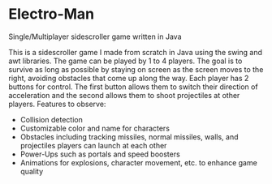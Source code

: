 # Electro-Man
Single/Multiplayer sidescroller game written in Java


This is a sidescroller game I made from scratch in Java using the swing and awt libraries.
The game can be played by 1 to 4 players. The goal is to survive as long as possible by staying on screen as the screen moves to the right, avoiding obstacles that come up along the way. Each player has 2 buttons for control. The first button allows them to switch their direction of acceleration and the second allows them to shoot projectiles at other players. 
Features to observe:
* Collision detection
* Customizable color and name for characters 
* Obstacles including tracking missiles, normal missiles, walls, and projectiles players can launch at each other
* Power-Ups such as portals and speed boosters
* Animations for explosions, character movement, etc. to enhance game quality
